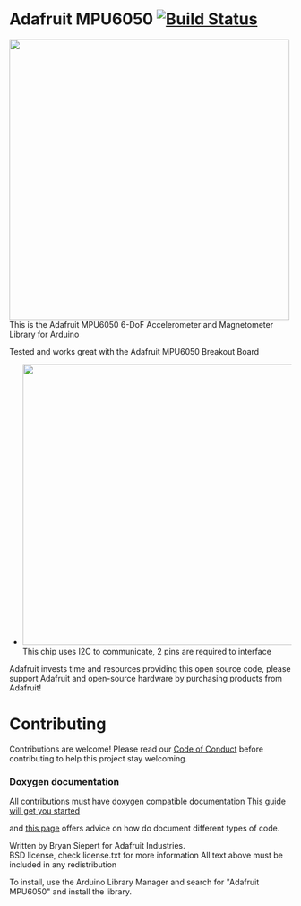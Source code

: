 

Adafruit MPU6050 [![Build Status](https://travis-ci.com/adafruit/Adafruit_MPU6050.svg?branch=master)](https://travis-ci.com/adafruit/Adafruit_MPU6050)
================

<a href="https://www.adafruit.com/products/3886"><img src="assets/board.jpg?raw=true" width="500px"></a>
This is the Adafruit MPU6050 6-DoF Accelerometer and Magnetometer Library for Arduino

Tested and works great with the Adafruit MPU6050 Breakout Board 
* <a href="https://www.adafruit.com/products/3886"><img src="assets/board.jpg?raw=true" width="500px"></a>
This chip uses I2C to communicate, 2 pins are required to interface

Adafruit invests time and resources providing this open source code, please support Adafruit and open-source hardware by purchasing products from Adafruit!

Contributing
============

Contributions are welcome! Please read our [Code of Conduct](https://github.com/adafruit/Adafruit_MPU6050/blob/master/CODE_OF_CONDUCT.md)
before contributing to help this project stay welcoming.

### Doxygen documentation
All contributions must have doxygen compatible documentation
[This guide will get you started](https://learn.adafruit.com/the-well-automated-arduino-library/doxygen)

and [this page](https://learn.adafruit.com/the-well-automated-arduino-library/doxygen-tips) offers advice on how do document different types of code.


Written by Bryan Siepert for Adafruit Industries.  
BSD license, check license.txt for more information
All text above must be included in any redistribution

To install, use the Arduino Library Manager and search for "Adafruit MPU6050" and install the library.
